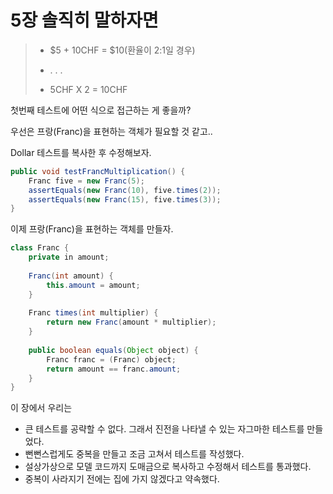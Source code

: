 # 5장 솔직히 말하자면



> - $5 + 10CHF = $10(환율이 2:1일 경우)
> - . . .
>
> -  5CHF X 2 = 10CHF

첫번째 테스트에 어떤 식으로 접근하는 게 좋을까?

우선은 프랑(Franc)을 표현하는 객체가 필요할 것 같고..

Dollar 테스트를 복사한 후 수정해보자.

```java
public void testFrancMultiplication() {
    Franc five = new Franc(5);
    assertEquals(new Franc(10), five.times(2));
    assertEquals(new Franc(15), five.times(3));
}
```



이제 프랑(Franc)을 표현하는 객체를 만들자.

```java
class Franc {
    private in amount;
    
    Franc(int amount) {
        this.amount = amount;
    }
    
    Franc times(int multiplier) {
        return new Franc(amount * multiplier);
    }
    
    public boolean equals(Object object) {
        Franc franc = (Franc) object;
        return amount == franc.amount;
    }
}
```



이 장에서 우리는

- 큰 테스트를 공략할 수 없다. 그래서 진전을 나타낼 수 있는 자그마한 테스트를 만들었다.
- 뻔뻔스럽게도 중복을 만들고 조금 고쳐서 테스트를 작성했다.
- 설상가상으로 모델 코드까지 도매금으로 복사하고 수정해서 테스트를 통과했다.
- 중복이 사라지기 전에는 집에 가지 않겠다고 약속했다.